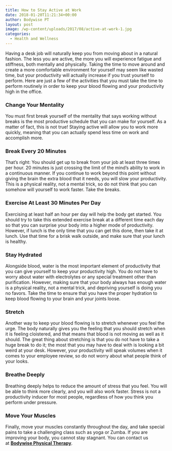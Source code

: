 ```yaml
---
title: How to Stay Active at Work
date: 2018-01-20T11:21:34+00:00
author: Bodywise PT
layout: post
image: /wp-content/uploads/2017/08/active-at-work-1.jpg
categories:
  - Health and Wellness
---
```

Having a desk job will naturally keep you from moving about in a natural fashion. The less you are active, the more you will experience fatigue and stiffness, both mentally and physically. Taking the time to move around and create a more comfortable environment for yourself may seem like wasted time, but your productivity will actually increase if you trust yourself to perform. Here are just a few of the activities that you must take the time to perform routinely in order to keep your blood flowing and your productivity high in the office.

### Change Your Mentality

You must first break yourself of the mentality that says working without breaks is the most productive schedule that you can make for yourself. As a matter of fact, this is not true! Staying active will allow you to work more quickly, meaning that you can actually spend less time on work and accomplish more.

### Break Every 20 Minutes

That&#8217;s right: You should get up to break from your job at least three times per hour. 20 minutes is just crossing the limit of the mind&#8217;s ability to work in a continuous manner. If you continue to work beyond this point without giving the brain the extra blood that it needs, you will slow your productivity. This is a physical reality, not a mental trick, so do not think that you can somehow will yourself to work faster. Take the breaks.

### Exercise At Least 30 Minutes Per Day

Exercising at least half an hour per day will help the body get started. You should try to take this extended exercise break at a different time each day so that you can surprise your body into a higher mode of productivity. However, if lunch is the only time that you can get this done, then take it at lunch. Use that time for a brisk walk outside, and make sure that your lunch is healthy.

### Stay Hydrated

Alongside blood, water is the most important element of productivity that you can give yourself to keep your productivity high. You do not have to worry about water with electrolytes or any special treatment other than purification. However, making sure that your body always has enough water is a physical reality, not a mental trick, and depriving yourself is doing you no favors. Take the time to ensure that you have the proper hydration to keep blood flowing to your brain and your joints loose.

### Stretch

Another way to keep your blood flowing is to stretch whenever you feel the urge. The body naturally gives you the feeling that you should stretch when it is feeling cloistered, and that means that blood is not moving as well as it should. The great thing about stretching is that you do not have to take a huge break to do it; the most that you may have to deal with is looking a bit weird at your desk. However, your productivity will speak volumes when it comes to your employee review, so do not worry about what people think of your looks.

### Breathe Deeply

Breathing deeply helps to reduce the amount of stress that you feel. You will be able to think more clearly, and you will also work faster. Stress is not a productivity inducer for most people, regardless of how you think you perform under pressure.

### Move Your Muscles

Finally, move your muscles constantly throughout the day, and take special pains to take a challenging class such as yoga or Zumba. If you are improving your body, you cannot stay stagnant. You can contact us at **[Bodywise Physical Therapy](https://bodywisept.com/)**.

